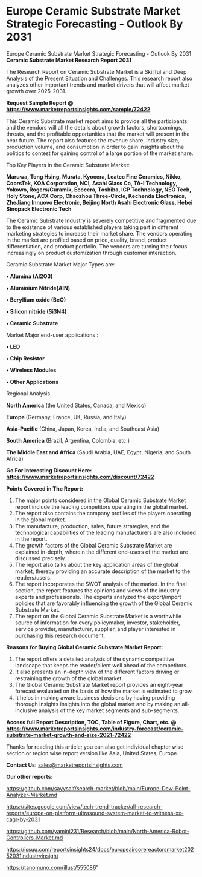 # Europe Ceramic Substrate Market Strategic Forecasting - Outlook By 2031
 Europe Ceramic Substrate Market Strategic Forecasting - Outlook By 2031
<strong>Ceramic Substrate Market Research Report 2031</strong>

The Research Report on Ceramic Substrate Market is a Skillful and Deep Analysis of the Present Situation and Challenges. This research report also analyzes other important trends and market drivers that will affect market growth over 2025-2031.

<strong>Request Sample Report @ <a href=https://www.marketreportsinsights.com/sample/72422>https://www.marketreportsinsights.com/sample/72422</a></strong>

This Ceramic Substrate market report aims to provide all the participants and the vendors will all the details about growth factors, shortcomings, threats, and the profitable opportunities that the market will present in the near future. The report also features the revenue share, industry size, production volume, and consumption in order to gain insights about the politics to contest for gaining control of a large portion of the market share.

Top Key Players in the Ceramic Substrate Market:

<strong>Maruwa, Tong Hsing, Murata, Kyocera, Leatec Fine Ceramics, Nikko, CoorsTek, KOA Corporation, NCI, Asahi Glass Co, TA-I Technology, Yokowo, Rogers/Curamik, Ecocera, Toshiba, ICP Technology, NEO Tech, Holy Stone, ACX Corp, Chaozhou Three-Circle, Kechenda Electronics, ZheJiang Innuovo Electronic, Beijing North Asahi Electronic Glass, Hebei Sinopack Electronic Tech</strong>

The Ceramic Substrate Industry is severely competitive and fragmented due to the existence of various established players taking part in different marketing strategies to increase their market share. The vendors operating in the market are profiled based on price, quality, brand, product differentiation, and product portfolio. The vendors are turning their focus increasingly on product customization through customer interaction.

Ceramic Substrate Market Major Types are:

<strong>• Alumina (Al2O3)

• Aluminium Nitride(AlN)

• Beryllium oxide (BeO)

• Silicon nitride (Si3N4)

• Ceramic Substrate</strong>

Market Major end-user applications :

<strong>• LED

• Chip Resistor

• Wireless Modules

• Other Applications</strong>

Regional Analysis

</u><strong><b>North America</b></strong> (the United States, Canada, and Mexico)

<strong><b>Europe </b></strong>(Germany, France, UK, Russia, and Italy)

<strong><b>Asia-Pacific</b></strong> (China, Japan, Korea, India, and Southeast Asia)

<strong><b>South America</b></strong> (Brazil, Argentina, Colombia, etc.)

<strong><b>The Middle East and Africa</b></strong> (Saudi Arabia, UAE, Egypt, Nigeria, and South Africa)

<strong>Go For Interesting Discount Here: <a href=https://www.marketreportsinsights.com/discount/72422>https://www.marketreportsinsights.com/discount/72422</a></strong>

<strong>Points Covered in The Report:</strong>
<ol>
  <li>The major points considered in the Global Ceramic Substrate Market report include the leading competitors operating in the global market.</li>
  <li>The report also contains the company profiles of the players operating in the global market.</li>
  <li>The manufacture, production, sales, future strategies, and the technological capabilities of the leading manufacturers are also included in the report.</li>
  <li>The growth factors of the Global Ceramic Substrate Market are explained in-depth, wherein the different end-users of the market are discussed precisely.</li>
  <li>The report also talks about the key application areas of the global market, thereby providing an accurate description of the market to the readers/users.</li>
  <li>The report incorporates the SWOT analysis of the market. In the final section, the report features the opinions and views of the industry experts and professionals. The experts analyzed the export/import policies that are favorably influencing the growth of the Global Ceramic Substrate Market.</li>
  <li>The report on the Global Ceramic Substrate Market is a worthwhile source of information for every policymaker, investor, stakeholder, service provider, manufacturer, supplier, and player interested in purchasing this research document.</li>
</ol>
<strong>Reasons for Buying Global Ceramic Substrate Market Report:</strong>

<ol>
  <li>The report offers a detailed analysis of the dynamic competitive landscape that keeps the reader/client well ahead of the competitors.</li>
  <li>It also presents an in-depth view of the different factors driving or restraining the growth of the global market.</li>
  <li>The Global Ceramic Substrate Market report provides an eight-year forecast evaluated on the basis of how the market is estimated to grow.</li>
  <li>It helps in making aware business decisions by having providing thorough insights insights into the global market and by making an all-inclusive analysis of the key market segments and sub-segments.</li>
</ol>
<strong>Access full Report Description, TOC, Table of Figure, Chart, etc. @ <a href=https://www.marketreportsinsights.com/industry-forecast/ceramic-substrate-market-growth-and-size-2021-72422>https://www.marketreportsinsights.com/industry-forecast/ceramic-substrate-market-growth-and-size-2021-72422</a></strong>


Thanks for reading this article; you can also get individual chapter wise section or region wise report version like Asia, United States, Europe.

<strong>Contact Us:</strong>
sales@marketreportsinsights.com

<strong>Our other reports:</strong>

<a href=https://github.com/sayysaif/search-market/blob/main/Europe-Dew-Point-Analyzer-Market.md>https://github.com/sayysaif/search-market/blob/main/Europe-Dew-Point-Analyzer-Market.md</a>

<a href=https://sites.google.com/view/tech-trend-tracker/all-research-reports/europe-on-platform-ultrasound-system-market-to-witness-xx-cagr-by-2031>https://sites.google.com/view/tech-trend-tracker/all-research-reports/europe-on-platform-ultrasound-system-market-to-witness-xx-cagr-by-2031</a>

<a href=https://github.com/yamini231/Research/blob/main/North-America-Robot-Controllers-Market.md>https://github.com/yamini231/Research/blob/main/North-America-Robot-Controllers-Market.md</a>

<a href=https://issuu.com/reportsinsights24/docs/europeaircorereactorsmarket20252031industryinsight>https://issuu.com/reportsinsights24/docs/europeaircorereactorsmarket20252031industryinsight</a>

<a href=https://tanomuno.com/illust/555086>https://tanomuno.com/illust/555086</a>"
